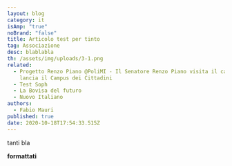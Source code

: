 ```yaml
---
layout: blog
category: it
isAmp: "true"
noBrand: "false"
title: Articolo test per tinto
tag: Associazione
desc: blablabla
th: /assets/img/uploads/3-1.png
related:
  - Progetto Renzo Piano @PoliMI - Il Senatore Renzo Piano visita il cantiere e
    lancia il Campus dei Cittadini
  - Test Soph
  - La Bovisa del futuro
  - Nuovo Italiano
authors:
  - Fabio Mauri
published: true
date: 2020-10-18T17:54:33.515Z
---
```

tanti bla

**formattati**